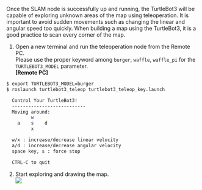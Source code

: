 Once the SLAM node is successfully up and running, the TurtleBot3 will be capable of exploring unknown areas of the map using teleoperation. It is important to avoid sudden movements such as changing the linear and angular speed too quickly. When building a map using the TurtleBot3, it is a good practice to scan every corner of the map.

1. Open a new terminal and run the teleoperation node from the Remote PC.  
  Please use the proper keyword among `burger`, `waffle`, `waffle_pi` for the `TURTLEBOT3_MODEL` parameter.  
**[Remote PC]**  
  ```bash
$ export TURTLEBOT3_MODEL=burger
$ roslaunch turtlebot3_teleop turtlebot3_teleop_key.launch

    Control Your TurtleBot3!
    ---------------------------
    Moving around:
           w
      a    s    d
           x

    w/x : increase/decrease linear velocity
    a/d : increase/decrease angular velocity
    space key, s : force stop

    CTRL-C to quit
  ```

2. Start exploring and drawing the map.  
  ![](/assets/images/platform/turtlebot3/slam/slam_running_for_mapping.png)

